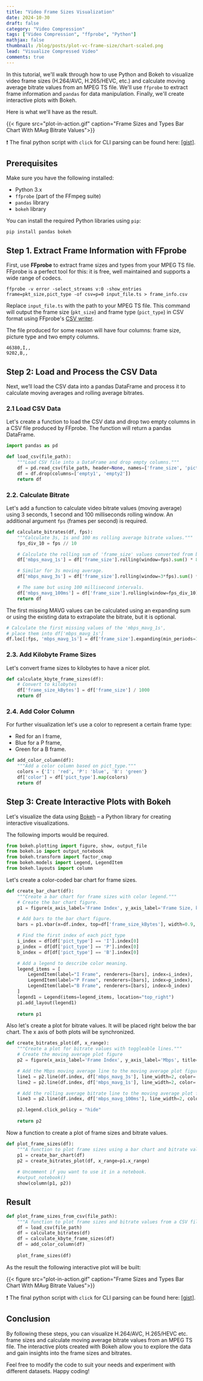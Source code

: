 ```yaml
---
title: "Video Frame Sizes Visualization"
date: 2024-10-30
draft: false
category: "Video Compression"
tags: ["Video Compression", "ffprobe", "Python"]
mathjax: false
thumbnail: /blog/posts/plot-vc-frame-size/chart-scaled.png
lead: "Visualize Compressed Video"
comments: true
---
```


In this tutorial, we'll walk through how to use Python and Bokeh to visualize video frame sizes (H.264/AVC, H.265/HEVC, etc.)
and calculate moving average bitrate values from an MPEG TS file.
We'll use `ffprobe` to extract frame information and `pandas` for data manipulation. Finally, we'll create interactive plots with Bokeh.

<!--more-->

Here is what we'll have as the result.

{{< figure src="plot-in-action.gif" caption="Frame Sizes and Types Bar Chart With MAvg Bitrate Values">}}

❗ The final python script with `click` for CLI parsing can be found here: [\[gist\]](https://gist.github.com/maxsharabayko/6b21f816fba267c390e8ff90c12f25b9).

## Prerequisites

Make sure you have the following installed:
- Python 3.x
- `ffprobe` (part of the FFmpeg suite)
- `pandas` library
- `bokeh` library

You can install the required Python libraries using `pip`:
```shell
pip install pandas bokeh
```



## Step 1. Extract Frame Information  with FFprobe

First, use <b>FFprobe</b>  to extract frame sizes and types from your MPEG TS file. 
FFprobe is a perfect tool for this: it is free, well maintained and supports a wide range of codecs.

```shell
ffprobe -v error -select_streams v:0 -show_entries frame=pkt_size,pict_type -of csv=p=0 input_file.ts > frame_info.csv
```

Replace `input_file.ts` with the path to your MPEG TS file. This command will output the frame size (`pkt_size`) and frame type (`pict_type`) in CSV format using FFprobe's [CSV writer](https://ffmpeg.org/ffprobe.html#Writers).

The file produced for some reason will have four columns: frame size, picture type and two empty columns.

```csv
46380,I,,
9202,B,,
```

## Step 2: Load and Process the CSV Data

Next, we’ll load the CSV data into a pandas DataFrame and process it to calculate moving averages and rolling average bitrates.

### 2.1 Load CSV Data

Let's create a function to load the CSV data and drop two empty columns in a CSV file produced by FFprobe.
The function will return a pandas DataFrame.

```python
import pandas as pd

def load_csv(file_path):
    """Load CSV file into a DataFrame and drop empty columns."""
    df = pd.read_csv(file_path, header=None, names=['frame_size', 'pict_type', 'empty1', 'empty2'])
    df = df.drop(columns=['empty1', 'empty2'])
    return df
```

### 2.2. Calculate Bitrate

Let's add a function to calculate video bitrate values (moving average) using 3 seconds, 1 second and 100 milliseconds rolling window.
An additional argument `fps` (frames per second) is required.

```python
def calculate_bitrates(df, fps):
    """Calculate 3s, 1s and 100 ms rolling average bitrate values."""
    fps_div_10 = fps // 10

    # Calculate the rolling sum of 'frame_size' values converted from bytes to megabits.
    df['mbps_mavg_1s'] = df['frame_size'].rolling(window=fps).sum() * 8 / 1e6

    # Similar for 3s moving average.
    df['mbps_mavg_3s'] = df['frame_size'].rolling(window=3*fps).sum() * 8 / 1e6 / 3

    # The same but using 100 millisecond intervals.
    df['mbps_mavg_100ms'] = df['frame_size'].rolling(window=fps_div_10).sum() * 8 / 1e6 * 10 / (fps_div_10 * 10) * fps
    return df
```

The first missing MAVG values can be calculated using an expanding sum or using the existing data to extrapolate the bitrate, but it is optional.

```python
# Calculate the first missing values of the 'mbps_mavg_1s',
# place them into df['mbps_mavg_1s']
df.loc[:fps, 'mbps_mavg_1s'] = df['frame_size'].expanding(min_periods=1).sum().iloc[:fps] * 8 / 1e6
```

### 2.3. Add Kilobyte Frame Sizes

Let's convert frame sizes to kilobytes to have a nicer plot.

```python
def calculate_kbyte_frame_sizes(df):
    # Convert to kilobytes
    df['frame_size_kBytes'] = df['frame_size'] / 1000
    return df
```

### 2.4. Add Color Column

For further visualization let's use a color to represent a certain frame type:

- Red for an I frame,
- Blue for a P frame,
- Green for a B frame.

```python
def add_color_column(df):
    """Add a color column based on pict_type."""
    colors = {'I': 'red', 'P': 'blue', 'B': 'green'}
    df['color'] = df['pict_type'].map(colors)
    return df
```

## Step 3: Create Interactive Plots with Bokeh

Let's visualize the data using [Bokeh](https://bokeh.org/) – a Python library for creating interactive visualizations.

The following imports would be required.

```python
from bokeh.plotting import figure, show, output_file
from bokeh.io import output_notebook
from bokeh.transform import factor_cmap
from bokeh.models import Legend, LegendItem
from bokeh.layouts import column
```

Let's create a color-coded bar chart for frame sizes.

```python
def create_bar_chart(df):
    """Create a bar chart for frame sizes with color legend."""
    # Create the bar chart figure.
    p1 = figure(x_axis_label='Frame Index', y_axis_label='Frame Size, kbytes', title='Frame Sizes by Type', width=1000, height=400)

    # Add bars to the bar chart figure.
    bars = p1.vbar(x=df.index, top=df['frame_size_kBytes'], width=0.9, color=df['color'])

    # Find the first index of each pict_type
    i_index = df[df['pict_type'] == 'I'].index[0]
    p_index = df[df['pict_type'] == 'P'].index[0]
    b_index = df[df['pict_type'] == 'B'].index[0]

    # Add a legend to describe color meaning.
    legend_items = [
        LegendItem(label="I Frame", renderers=[bars], index=i_index),
        LegendItem(label="P Frame", renderers=[bars], index=p_index),
        LegendItem(label="B Frame", renderers=[bars], index=b_index)
    ]
    legend1 = Legend(items=legend_items, location="top_right")
    p1.add_layout(legend1)
    
    return p1
```

Also let's create a plot for bitrate values. It will be placed right below the bar chart. The x axis of both plots will be synchronized.

```python
def create_bitrates_plot(df, x_range):
    """Create a plot for bitrate values with toggleable lines."""
    # Create the moving average plot figure
    p2 = figure(x_axis_label='Frame Index', y_axis_label='Mbps', title='Bitrate', width=1000, height=400, x_range=x_range)

    # Add the Mbps moving average line to the moving average plot figure
    line1 = p2.line(df.index, df['mbps_mavg_3s'], line_width=2, color='black', legend_label='MAvg Bitrate (3s), Mbps')
    line2 = p2.line(df.index, df['mbps_mavg_1s'], line_width=2, color='green', legend_label='MAvg Bitrate (1s), Mbps')

    # Add the rolling average bitrate line to the moving average plot figure
    line3 = p2.line(df.index, df['mbps_mavg_100ms'], line_width=2, color='blue', legend_label='MAvg Bitrate (100ms), Mbps')

    p2.legend.click_policy = "hide"
    
    return p2
```

Now a function to create a plot of frame sizes and bitrate values.
```python
def plot_frame_sizes(df):
    """A function to plot frame sizes using a bar chart and bitrate values right below."""
    p1 = create_bar_chart(df)
    p2 = create_bitrates_plot(df, x_range=p1.x_range)
    
    # Uncomment if you want to use it in a notebook.
    #output_notebook()
    show(column(p1, p2))
```

## Result

```python
def plot_frame_sizes_from_csv(file_path):
    """A function to plot frame sizes and bitrate values from a CSV file."""
    df = load_csv(file_path)
    df = calculate_bitrates(df)
    df = calculate_kbyte_frame_sizes(df)
    df = add_color_column(df)
    
    plot_frame_sizes(df)
```

As the result the following interactive plot will be built:

{{< figure src="plot-in-action.gif" caption="Frame Sizes and Types Bar Chart With MAvg Bitrate Values">}}

❗ The final python script with `click` for CLI parsing can be found here: [\[gist\]](https://gist.github.com/maxsharabayko/6b21f816fba267c390e8ff90c12f25b9).

## Conclusion

By following these steps, you can visualize H.264/AVC, H.265/HEVC etc. frame sizes and calculate moving average bitrate values from an MPEG TS file.
The interactive plots created with Bokeh allow you to explore the data and gain insights into the frame sizes and bitrates.

Feel free to modify the code to suit your needs and experiment with different datasets. Happy coding!

